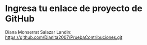 # Ingresa tu enlace de proyecto de GitHub
Diana Monserrat Salazar Landin: https://github.com/Dianita2007/PruebaContribuciones.git

